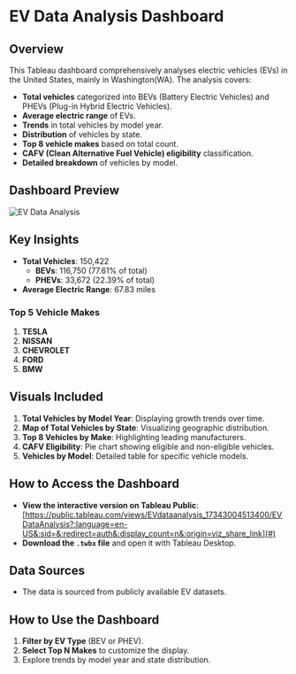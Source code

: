 # EV Data Analysis Dashboard

## Overview

This Tableau dashboard comprehensively analyses electric vehicles (EVs) in the United States, mainly in Washington(WA). The analysis covers:

- **Total vehicles** categorized into BEVs (Battery Electric Vehicles) and PHEVs (Plug-in Hybrid Electric Vehicles).
- **Average electric range** of EVs.
- **Trends** in total vehicles by model year.
- **Distribution** of vehicles by state.
- **Top 8 vehicle makes** based on total count.
- **CAFV (Clean Alternative Fuel Vehicle) eligibility** classification.
- **Detailed breakdown** of vehicles by model.

## Dashboard Preview

![EV Data Analysis](https://github.com/user-attachments/assets/13229eb4-3c7e-4408-84c3-ec1686ff1c39)


## Key Insights

- **Total Vehicles**: 150,422  
  - **BEVs**: 116,750 (77.61% of total)  
  - **PHEVs**: 33,672 (22.39% of total)  
- **Average Electric Range**: 67.83 miles  

### Top 5 Vehicle Makes

1. **TESLA**
2. **NISSAN**  
3. **CHEVROLET**  
4. **FORD**  
5. **BMW**  


## Visuals Included

1. **Total Vehicles by Model Year**: Displaying growth trends over time.
2. **Map of Total Vehicles by State**: Visualizing geographic distribution.
3. **Top 8 Vehicles by Make**: Highlighting leading manufacturers.
4. **CAFV Eligibility**: Pie chart showing eligible and non-eligible vehicles.
5. **Vehicles by Model**: Detailed table for specific vehicle models.

## How to Access the Dashboard

- **View the interactive version on Tableau Public**: [https://public.tableau.com/views/EVdataanalysis_17343004513400/EVDataAnalysis?:language=en-US&:sid=&:redirect=auth&:display_count=n&:origin=viz_share_link](#)  
- **Download the `.twbx` file** and open it with Tableau Desktop.

## Data Sources

- The data is sourced from publicly available EV datasets.

## How to Use the Dashboard

1. **Filter by EV Type** (BEV or PHEV).  
2. **Select Top N Makes** to customize the display.  
3. Explore trends by model year and state distribution.
